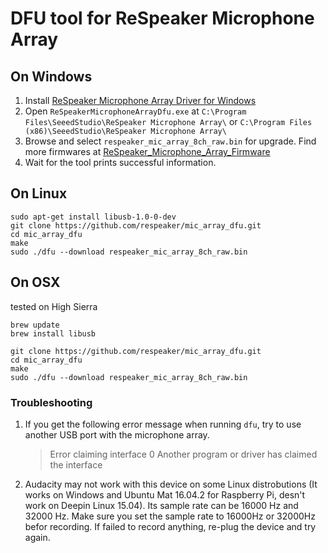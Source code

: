 DFU tool for ReSpeaker Microphone Array
=======================================

## On Windows
1. Install [ReSpeaker Microphone Array Driver for Windows](https://github.com/Fuhua-Chen/ReSpeaker_Microphone_Array_Driver)
2. Open `ReSpeakerMicrophoneArrayDfu.exe` at `C:\Program Files\SeeedStudio\ReSpeaker Microphone Array\` or `C:\Program Files (x86)\SeeedStudio\ReSpeaker Microphone Array\`
3. Browse and select `respeaker_mic_array_8ch_raw.bin` for upgrade. Find more firmwares at [ReSpeaker_Microphone_Array_Firmware](https://github.com/respeaker/ReSpeaker_Microphone_Array_Firmware)
4. Wait for the tool prints successful information.

## On Linux
```
sudo apt-get install libusb-1.0-0-dev 
git clone https://github.com/respeaker/mic_array_dfu.git
cd mic_array_dfu
make
sudo ./dfu --download respeaker_mic_array_8ch_raw.bin
```

## On OSX 
tested on High Sierra
```
brew update
brew install libusb

git clone https://github.com/respeaker/mic_array_dfu.git
cd mic_array_dfu
make
sudo ./dfu --download respeaker_mic_array_8ch_raw.bin
```

### Troubleshooting
1. If you get the following error message when running `dfu`, try to use another USB port with the microphone array.

   >Error claiming interface 0
    Another program or driver has claimed the interface

2. Audacity may not work with this device on some Linux distrobutions  (It works on Windows and Ubuntu Mat 16.04.2 for Raspberry Pi, desn't work on Deepin Linux 15.04). Its sample rate can be 16000 Hz and 32000 Hz. Make sure you set the sample rate to 16000Hz or 32000Hz befor recording. If failed to record anything, re-plug the device and try again.

